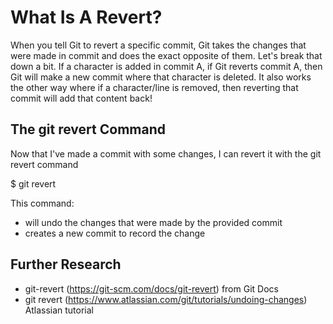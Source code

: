 # What Is A Revert?
When you tell Git to revert a specific commit, Git takes the changes that were made in commit and does the exact opposite of them. 
Let's break that down a bit. If a character is added in commit A, if Git reverts commit A, then Git will make a new commit where 
that character is deleted. It also works the other way where if a character/line is removed, then reverting that commit will add that content back!

## The git revert Command
Now that I've made a commit with some changes, I can revert it with the git revert command

$ git revert <SHA-of-commit-to-revert>
  
This command:

* will undo the changes that were made by the provided commit
* creates a new commit to record the change
  
## Further Research
* git-revert (https://git-scm.com/docs/git-revert) from Git Docs
* git revert (https://www.atlassian.com/git/tutorials/undoing-changes) Atlassian tutorial
